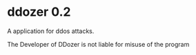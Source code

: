 # ddozer 0.2
A application for ddos attacks.

The Developer of DDozer is not liable for misuse of the program
